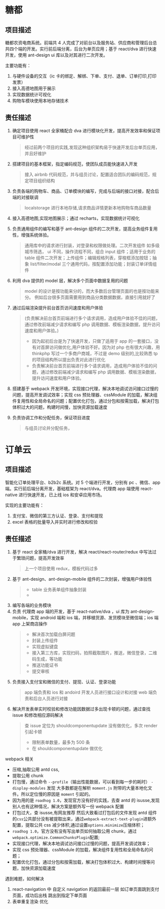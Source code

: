# 糖都

## 项目描述

糖都农资电商系统。前端共 4 人完成了对前台以及服务站、供应商和管理后台总共四个端的开发。实行前后端分离，后台为单页应用；基于 react/dva 进行快速开发，使用 ant-design ui 库以及对其进行二次开发。

主要功能有：

1.  与硬件设备的交互（ic 卡的绑定、解绑、下单、支付、退单、订单打印,打印发票）
2.  接入高德地图用于展示
3.  实现数据统计可视化
4.  购物车模块使用本地存储技术

## 责任描述

1.  确定项目使用 react 全家桶配合 dva 进行模块化开发，提高开发效率和保证项目可维护性
    > 经过前两个项目的实践,发现这种组织架构易于快速开发后台单页应用，并且好维护
2.  搭建项目的基本框架，指定编码规范，使团队成员能快速进入开发
    > 接入 airbnb 代码规范，并与组员讨论，配置适合团队的编码规范，规定项目组织结构
3.  负责各端的购物车、商品、订单模块的编写，完成与后端的接口对接，配合后端的对接联调
    > localstorage 进行本地存储,请求商品详情更新本地购物车商品数量
4.  接入高德地图,实现地图展示；通过 recharts，实现数据统计可视化
5.  负责通用组件的编写和基于 ant-design 组件的二次开发，提高业务组件复用性，增强系统体验。

    > 通用库中的请求进行封装，对登录和权限做处理。二次开发组件 如多级城市筛选， ui 不同，操作流程不同，组合 input 组件；适用于业务的 table 组件二次开发；上传组件；编辑规格列表，穿梭框添加按钮；抽象 list/filter/modal 三个通用代码，按配置添加功能；封装订单详情组件

6.  利用 dva 提供的 model 层，解决多个页面中数据复用的问题
    > model 的设计是按功能来分的，而大多数后台管理页面的也是按功能来分。 例如后台很多页面需要用到商品分类数据数据，直接引用就好了
7.  通过后端渲染提升前台首页访问速度和用户体验

    > (负责解决前台首页前端进行多个请求调用，造成用户体验不佳的问题，通过修改前端减少请求和编写 php 调用数据、模板渲染数据，提升访问速度和用户体验。)
    >
    > * 因为起初后台是为了快速开发，只做了适用于 app 的一套接口，没有对首屏访问做优化,用户体验不好。因为对 php 也有很大兴趣，用 thinkphp 写过一个多商户商城，不过是 demo 级别的,比较熟悉 tp 的项目结构所以提出负责对此进行优化
    > * 负责解决前台首页前端进行多个请求调用，造成用户体验不佳的问题，通过修改前端减少请求和编写 php 调用数据、模板渲染数据，提升访问速度和用户体验。

8.  搭建基于 webpack 开发环境，实现接口代理，解决本地调试访问接口过慢的问题，提高开发调试效率；实现 css 预处理器、cssModule 的加载，解决组件复用性和全局命名的问题；配置优化打包，通过分包和按需加载，解决打包体积过大的问题，构建时间慢，加快资源加载速度

9)  负责协调工作和分配任务，保证项目进度
    > 与组员讨论并分配任务，

# 订单云

## 项目描述

智能化订单处理平台、b2b2c 系统。对 5 个端进行开发，分别有 pc 、微信、app 端。实行前后端分离开发，基础框架为 react/dva。代理商 app 端使用 react-native 进行快速开发，已上线 ios 和安卓应用市场。

实现的主要功能有：

1.  支付宝、微信的第三方认证、登录、支付和提现
2.  excel 表格的批量导入并实时进行修改和校验

## 责任描述

1.  基于 react 全家桶/dva 进行开发，解决 react/react-router/redux 中写法过于繁琐问题，提高开发效率
    > 上一个项目使用 redux，模板代码过多
2.  基于 ant-design、ant-design-mobile 组件的二次封装，增强用户体验性
    > * table 业务表单组件抽象封装
    > *
3.  编写各端的业务模块
4.  负责 代理商 app 端的开发，基于 react-native/dva ，ui 库为 ant-design-mobile，实现 android 端和 ios 端，并移植货源、发货模块至微信端；ios 端 app 上架商店操作
    > * 解决首次加载白屏问题
    > * 封装上传组件
    > * 实现虚拟键盘
    > * 接入第三方库，实现扫码，拍照截取图片，推送，微信登录，二维码生成，等功能
    > * 推送功能证书
    > * 提交审核
5.  负责接入支付宝和微信的支付、提现、认证、登录功能
    > app 端负责和 ios 和 andoird 开发人员进行接口设计和对接
    > web 端负责和后台人员进行对接
6.  解决开发表单实时校验和修改功能因数据过多出现卡顿的问题，通过查找 issue 和修改相应源码解决
    > 查 issue 定位为 shouldcomponentupdate 没有做优化，多次 render 引起卡顿
    >
    > * 限制表单数量，最多为 500 条
    > * 在 shouldcomponentupdate 做优化

webpack 相关

* 压缩,抽取公用 antd css,
* 提取公用 chunk
* 打包慢，通过命令 `--profile`（输出性能数据，可以看到每一步的耗时） `-display-modules` 发现 大多数都是在解析 `moment.js` 附带的大量本地化文件。所以定位慢的原因是 `moment` 引起的。
* 因为用的是 `roadhog 1.0`，发现官方没有好的实践，去查 antd 的 isusse,发现别人也有这种情况，解决方案是额外写一份 webpack 配置
* 打包过大，查 isusse,有网友推荐 然后大致看过打包后的文件发现 antd 组件的`css`公共部分没有被提取出来，通过`webpack-extract-text-plugin`进额外配置，提取公共 css 减少体积,通过设置`options.minimize`压缩体积；
* `roadhog 1.0`，官方没有没有写出单页如何抽取公用 chunk，通过`webpack.optimize.CommonChunksPlugin`配置;
* 实现接口代理，解决本地调试访问接口过慢的问题，提高开发调试效率；
* 实现 css 预处理器、cssModule 的加载，解决组件复用性和全局命名的问题；
* 配置优化打包，通过分包和按需加载，解决打包体积过大、构建时间慢等问题，加快资源加载速度

遇到难题，如何解决

1.  react-navigation 中 自定义 navigation 的返回最前一层 如订单页面跳到支付页面，成功后出栈 跳出到指定下单页面
2.  表单重复渲染 优化
